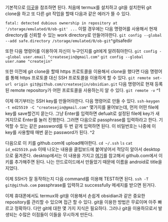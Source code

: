 기본적으로 [이곳](https://docs.github.com/en/authentication/connecting-to-github-with-ssh)을 참조하면 된다. 
처음에 termux를 설치하고 git을 설치한뒤 git clone을 하고 또 다른 git 작업을 할때 다음과 같은 에러가 뜰 수 있다.

`fatal: detected dubious ownership in repository at '/storage/emulated/0/ob-git' ...`
이럴 경우에는 다음 명령어를 사용해서 현재 directory를 신뢰할 수 있는 work directory로 만들어야한다.
`git config --global --add safe.directory /storage/emulated/0/ob-git`^gitsafedir

또한 다음 명령어를 이용하여 자신이 누구인지를 git에게 알려줘야한다.
`git config --global user.email "createsejin@gmail.com"`
`git config --global user.name "createjin"`

또한 이전에 git clone을 할때 https 프로토콜을 이용해서 clone을 했다면 다음 명령어를 통해 https 프로토콜 대신 SSH 프로토콜을 이용하게 할 수 있다.
`git remote set-url origin git@github.com/createsejin/obsidian.git`
다음 명령어로 현재 등록된 remote repository가 어떤 프로토콜을 사용하는지 알 수 있다.
`git remote -v`
^1

이제 여기부터는 SSH key를 만들어야한다.
다음 명령어로 만들 수 있다.
`ssh-keygen -t ed25519 -C "createsejin@gmail.com"`
몇가지를 물어보는데, 먼저 어떤 file에 key를 save할건지 묻는다. 그냥 Enter를 입력하면 defualt로 설정된 file에 key가 새겨지므로 Enter를 눌러 진행한다.
그러면 다음으로 passphrase를 입력하라고 한다. 기억할 수 있는 같은 password를 두 번 같게 입력하면 된다. 이 비밀번호는 나중에 이 key를 사용할때 매번 묻는 password가 된다. ^2

다음으로 이 키를 github.com에 upload해야한다.
`cd ~/.ssh`
`ls`
`cat id_ed25519.pub`
이때 나오는 내용을 클립보드에 붙여넣어서 적당히 알아서 desktop으로 옮겨준다. 
desktop에서는 이 내용을 가지고 [여기](https://docs.github.com/en/authentication/connecting-to-github-with-ssh/adding-a-new-ssh-key-to-your-github-account)를 참고해서 github.com에서 이 키를 추가해주면 된다.
나는 안드로이드에서 만들었기 때문에 이름을 android로 title을 지었다.

이제 SSH가 잘 동작하는지 다음 command를 이용해 TEST하면 된다.
`ssh -T git@github.com`
passphrase를 입력하고 successfully 메세지를 받으면 된거다.

이제 휴대폰에서도 termux와 git을 이용해서 손쉽게 obsidian과 같은 중요한 repository를 관리할 수 있으며 접근 할 수 있다. git을 이용한 방법은 무료이며 아주 빠르고 정확하다. 다만 git에 대한 몇 가지 지식은 필요하다. 그러나 git을 이용하므로서 발생되는 수많은 이점들이 이들을 무시하게 만든다.

